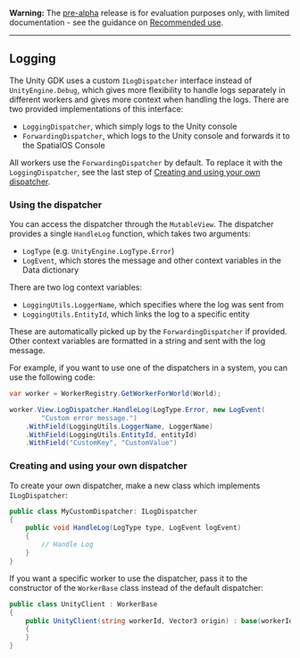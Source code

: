 **Warning:** The [pre-alpha](https://docs.improbable.io/reference/latest/shared/release-policy#maturity-stages) release is for evaluation purposes only, with limited documentation - see the guidance on [Recommended use](../../README.md#recommended-use).

-----

##  Logging

The Unity GDK uses a custom `ILogDispatcher` interface instead of `UnityEngine.Debug`, which gives more flexibility to handle logs separately in different workers and gives more context when handling the logs. There are two provided implementations of this interface: 

*  `LoggingDispatcher`, which simply logs to the Unity console
*  `ForwardingDispatcher`, which logs to the Unity console and forwards it to the SpatialOS Console

All workers use the `ForwardingDispatcher` by default. To replace it with the `LoggingDispatcher`, see the last step of [Creating and using your own dispatcher](#creating-and-using-your-own-dispatcher).

### Using the dispatcher

You can access the dispatcher through the `MutableView`. The dispatcher provides a single `HandleLog` function, which takes two arguments:

* `LogType` (e.g. `UnityEngine.LogType.Error`)
* `LogEvent`, which stores the message and other context variables in the Data dictionary

There are two log context variables: 

* `LoggingUtils.LoggerName`, which specifies where the log was sent from
* `LoggingUtils.EntityId`, which links the log to a specific entity

These are automatically picked up by the `ForwardingDispatcher` if provided. Other context variables are formatted in a string and sent with the log message.

For example, if you want to use one of the dispatchers in a system, you can use the following code:

```csharp
var worker = WorkerRegistry.GetWorkerForWorld(World);

worker.View.LogDispatcher.HandleLog(LogType.Error, new LogEvent(
        "Custom error message.")
    .WithField(LoggingUtils.LoggerName, LoggerName)
    .WithField(LoggingUtils.EntityId, entityId)
    .WithField("CustomKey", "CustomValue")
```

### Creating and using your own dispatcher

To create your own dispatcher, make a new class which implements `ILogDispatcher`:

```csharp
public class MyCustomDispatcher: ILogDispatcher
{
    public void HandleLog(LogType type, LogEvent logEvent)
    {
        // Handle Log 
    }
}
```


If you want a specific worker to use the dispatcher, pass it to the constructor of the `WorkerBase` class instead of the default dispatcher:

```csharp
public class UnityClient : WorkerBase
{
    public UnityClient(string workerId, Vector3 origin) : base(workerId, origin, new MyCustomDispatcher())
    {
    }
}
```